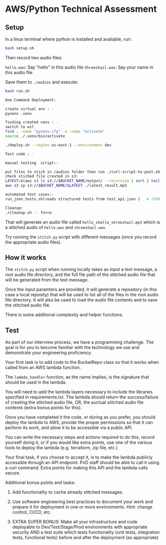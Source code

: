 # AWS/Python Technical Assessment

## Setup

In a linux terminal where python is installed and available, run:

```bash
bash setup.sh
```

Then record two audio files:

`hello.wav`: Say "hello" in this audio file
`Shreeshail.wav`: Say your name in this audio file

Save them to `./audios` and execute:

```bash
bash run.sh

One-Command Deployment:

create virtual env : - 
pyvenv .venv

finding created venv : - 
switch to wsl
find . -name "pyvenv.cfg" -o -name "activate"
source ./.venv/bin/activate

./deploy.sh --region us-east-1 --environment dev

Test code : - 

manual testing  script:-

put files to stich in /audios folder then run ./curl-script-to-post.sh instead of curl so as to downlaod the stitched file as well 
check stiched file created in s3: -
LATEST=$(aws s3 ls s3://$BUCKET_NAME/output/ --recursive | sort | tail -n 1 | awk '{print $4}')
aws s3 cp s3://$BUCKET_NAME/$LATEST ./latest_result.mp3

automated test cases:-
run_json_tests.sh(reads structured tests from test_api.json )   # JSON-defined validation tests

Cleanup:
./cleanup.sh -- force


```

That will generate an audio file called `hello_shello_shreeshail.mp3` which is a stitched audio of `hello.wav` and `shreeshail.wav`.

Try running the `stitch.py` script with different messages (once you record the appropriate audio files).

## How it works

The `stitch.py` script when running locally takes as input a text message, a root audio file directory, and the full file path of the stitched audio file that will be generated from the text message.

Once the input paramters are provided, it will generate a repository (in this case a local reposity) that
will be used to list all of the files in the root audio file directory.  It will also be used to load the
audio file contents and to save the stitched audio file.

There is some additional complexity and helper functions.

## Test

As part of our interview process, we have a programming challenge. The goal is for you to become familiar with the technology we use and demonstrate your engineering proficiency.

Your first task is to add code to the BucketRepo class so that it works when called from an AWS lambda function.

The `lambda_handler` function, as the name implies, is the signature that should be used in the lambda.

You will need to add the lambda layers necessary to include the libraries specified in requirements.txt.
The lambda should return the success/failure of creating the stitched audio file, OR, the auctual stitched
audio file contents (extra bonus points for this).

Once you have completed it the code, or during as you prefer, you should deploy the lambda to AWS, provide the proper permissions so that it can perform its work, and allow it to be accessible via a public API.

You can write the necessary steps and actions required to do this, record yourself doing it, or if you would like extra points, use one of the various tools to deploy the lambda (e.g. terraform, zip file, etc.)

Your final task, if you choose to accept it, is to make the lambda publicly accessible through an API endpoint.  PxD staff should be able to call it using a curl command.  Extra points for making this API and the lambda calls secure.


Additional bonus points and tasks:

1) Add functionality to cache already stitched messages.

2) Use software engineering best practices to document your work and prepare it for deployment in one or more environments.  Hint: change control, CI/CD, etc.

3) EXTRA SUPER BONUS: Make all your infrastructure and code deployable to Dev/Test/Stage/Prod environments with appropriate security AND a test suite which tests functionality (unit tests, integration tests, functional tests) before and after the deployment (as appropriate)
